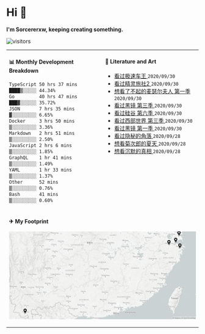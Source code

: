# Hi 👋

**I'm Sorcererxw, keeping creating something.**

![visitors](https://visitor-badge.glitch.me/badge?page_id=sorcererxw.sorcererx)

<table width="800px">
<tr>
<td valign="top" width="50%">

#### 📊 Monthly Development Breakdown

<!--START_SECTION:waka-->
```text
TypeScript 50 hrs 37 mins ████▒░░░░░ 44.34%
Go         40 hrs 47 mins ███▓░░░░░░ 35.72%
JSON       7 hrs 35 mins  ▓░░░░░░░░░ 6.65%
Docker     3 hrs 50 mins  ▒░░░░░░░░░ 3.36%
Markdown   2 hrs 51 mins  ▒░░░░░░░░░ 2.50%
JavaScript 2 hrs 6 mins   ▒░░░░░░░░░ 1.85%
GraphQL    1 hr 41 mins   ▒░░░░░░░░░ 1.49%
YAML       1 hr 33 mins   ▒░░░░░░░░░ 1.37%
Other      52 mins        ▒░░░░░░░░░ 0.76%
Bash       41 mins        ▒░░░░░░░░░ 0.60%
```
<!--END_SECTION:waka-->

<td valign="top" width="50%">

#### 💃 Literature and Art

<!--START_SECTION:douban-->
* [看过极速车王         ](http://movie.douban.com/subject/6538866/) <code>2020/09/30</code>
* [看过精灵旅社2        ](http://movie.douban.com/subject/21327493/) <code>2020/09/30</code>
* [想看了不起的麦瑟尔夫人 第一季](http://movie.douban.com/subject/26813221/) <code>2020/09/30</code>
* [看过黑镜 第三季       ](http://movie.douban.com/subject/25966044/) <code>2020/09/30</code>
* [看过硅谷 第六季       ](http://movie.douban.com/subject/30194648/) <code>2020/09/30</code>
* [看过西部世界 第三季     ](http://movie.douban.com/subject/30206389/) <code>2020/09/30</code>
* [看过黑镜 第一季       ](http://movie.douban.com/subject/7054120/) <code>2020/09/30</code>
* [看过隐秘的角落        ](http://movie.douban.com/subject/33404425/) <code>2020/09/28</code>
* [想看菊次郎的夏天       ](http://movie.douban.com/subject/1293359/) <code>2020/09/28</code>
* [想看沉默的真相        ](http://movie.douban.com/subject/33447642/) <code>2020/09/28</code>

<!--END_SECTION:douban-->

</td>
</tr>
<tr>
<td colspan="2">

#### ✈ My Footprint

![footprint](./footprint.png)

</td>
</tr>
</table>


